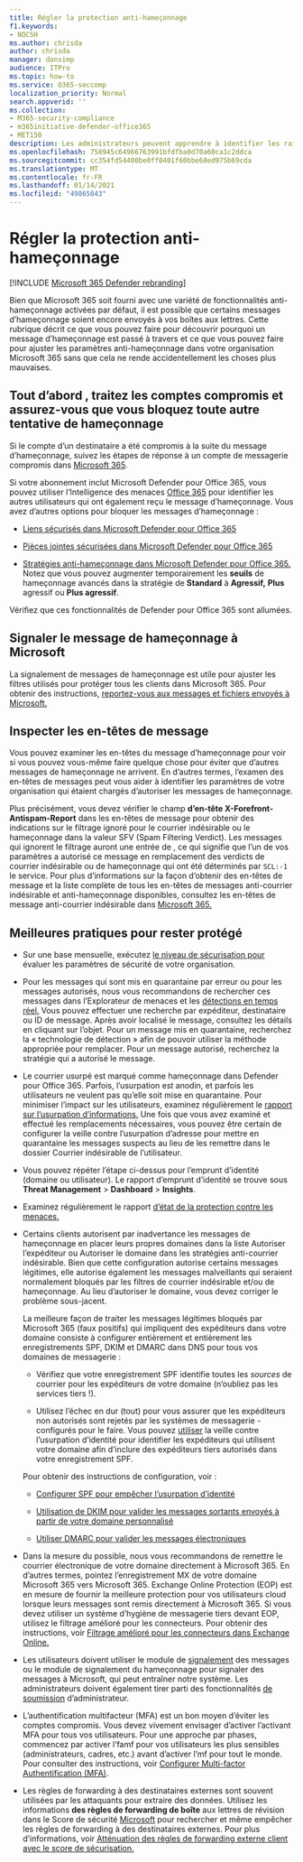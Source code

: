 ```yaml
---
title: Régler la protection anti-hameçonnage
f1.keywords:
- NOCSH
ms.author: chrisda
author: chrisda
manager: dansimp
audience: ITPro
ms.topic: how-to
ms.service: O365-seccomp
localization_priority: Normal
search.appverid: ''
ms.collection:
- M365-security-compliance
- m365initiative-defender-office365
- MET150
description: Les administrateurs peuvent apprendre à identifier les raisons et la façon dont un message de hameçonnage a été envoyé dans Microsoft 365, et ce qu’il faut faire pour empêcher d’autres messages de hameçonnage à l’avenir.
ms.openlocfilehash: 758945c64966763991bfdfba0d70a60ca1c2ddca
ms.sourcegitcommit: cc354fd54400be0ff0401f60bbe68ed975b69cda
ms.translationtype: MT
ms.contentlocale: fr-FR
ms.lasthandoff: 01/14/2021
ms.locfileid: "49865043"
---
```

# <a name="tune-anti-phishing-protection"></a>Régler la protection anti-hameçonnage

[!INCLUDE [Microsoft 365 Defender rebranding](../includes/microsoft-defender-for-office.md)]


Bien que Microsoft 365 soit fourni avec une variété de fonctionnalités anti-hameçonnage activées par défaut, il est possible que certains messages d’hameçonnage soient encore envoyés à vos boîtes aux lettres. Cette rubrique décrit ce que vous pouvez faire pour découvrir pourquoi un message d’hameçonnage est passé à travers et ce que vous pouvez faire pour ajuster les paramètres anti-hameçonnage dans votre organisation Microsoft 365 sans que cela ne rende accidentellement les choses plus mauvaises.

## <a name="first-things-first-deal-with-any-compromised-accounts-and-make-sure-you-block-any-more-phishing-messages-from-getting-through"></a>Tout d’abord , traitez les comptes compromis et assurez-vous que vous bloquez toute autre tentative de hameçonnage

Si le compte d’un destinataire a été compromis à la suite du message d’hameçonnage, suivez les étapes de réponse à un compte de messagerie compromis dans [Microsoft 365](responding-to-a-compromised-email-account.md).

Si votre abonnement inclut Microsoft Defender pour Office 365, vous pouvez utiliser l’Intelligence des menaces [Office 365](office-365-ti.md) pour identifier les autres utilisateurs qui ont également reçu le message d’hameçonnage. Vous avez d’autres options pour bloquer les messages d’hameçonnage :

- [Liens sécurisés dans Microsoft Defender pour Office 365](set-up-atp-safe-links-policies.md)

- [Pièces jointes sécurisées dans Microsoft Defender pour Office 365](set-up-atp-safe-attachments-policies.md)

- [Stratégies anti-hameçonnage dans Microsoft Defender pour Office 365.](configure-atp-anti-phishing-policies.md) Notez que vous pouvez augmenter temporairement les **seuils** de hameçonnage avancés dans la stratégie de **Standard** à **Agressif,** **Plus** agressif ou **Plus agressif**.

Vérifiez que ces fonctionnalités de Defender pour Office 365 sont allumées.

## <a name="report-the-phishing-message-to-microsoft"></a>Signaler le message de hameçonnage à Microsoft

La signalement de messages de hameçonnage est utile pour ajuster les filtres utilisés pour protéger tous les clients dans Microsoft 365. Pour obtenir des instructions, [reportez-vous aux messages et fichiers envoyés à Microsoft.](report-junk-email-messages-to-microsoft.md)

## <a name="inspect-the-message-headers"></a>Inspecter les en-têtes de message

Vous pouvez examiner les en-têtes du message d’hameçonnage pour voir si vous pouvez vous-même faire quelque chose pour éviter que d’autres messages de hameçonnage ne arrivent. En d’autres termes, l’examen des en-têtes de messages peut vous aider à identifier les paramètres de votre organisation qui étaient chargés d’autoriser les messages de hameçonnage.

Plus précisément, vous devez vérifier le champ **d’en-tête X-Forefront-Antispam-Report** dans les en-têtes de message pour obtenir des indications sur le filtrage ignoré pour le courrier indésirable ou le hameçonnage dans la valeur SFV (Spam Filtering Verdict). Les messages qui ignorent le filtrage auront une entrée de , ce qui signifie que l’un de vos paramètres a autorisé ce message en remplacement des verdicts de courrier indésirable ou de hameçonnage qui ont été déterminés par `SCL:-1` le service. Pour plus d’informations sur la façon d’obtenir des en-têtes de message et la liste complète de tous les en-têtes de messages anti-courrier indésirable et anti-hameçonnage disponibles, consultez les en-têtes de message anti-courrier indésirable dans [Microsoft 365.](anti-spam-message-headers.md)

## <a name="best-practices-to-stay-protected"></a>Meilleures pratiques pour rester protégé

- Sur une base mensuelle, exécutez [le niveau de sécurisation pour](../mtp/microsoft-secure-score.md) évaluer les paramètres de sécurité de votre organisation.

- Pour les messages qui sont mis en quarantaine par erreur ou pour les messages autorisés, nous vous recommandons de rechercher ces messages dans l’Explorateur de menaces et les [détections en temps réel.](threat-explorer.md) Vous pouvez effectuer une recherche par expéditeur, destinataire ou ID de message. Après avoir localisé le message, consultez les détails en cliquant sur l’objet. Pour un message mis en quarantaine, recherchez la « technologie de détection » afin de pouvoir utiliser la méthode appropriée pour remplacer. Pour un message autorisé, recherchez la stratégie qui a autorisé le message.

- Le courrier usurpé est marqué comme hameçonnage dans Defender pour Office 365. Parfois, l’usurpation est anodin, et parfois les utilisateurs ne veulent pas qu’elle soit mise en quarantaine. Pour minimiser l’impact sur les utilisateurs, examinez régulièrement le [rapport sur l’usurpation d’informations.](learn-about-spoof-intelligence.md) Une fois que vous avez examiné et effectué les [](set-up-anti-phishing-policies.md#spoof-settings) remplacements nécessaires,  vous pouvez être certain de configurer la veille contre l’usurpation d’adresse pour mettre en quarantaine les messages suspects au lieu de les remettre dans le dossier Courrier indésirable de l’utilisateur.

- Vous pouvez répéter l’étape ci-dessus pour l’emprunt d’identité (domaine ou utilisateur). Le rapport d’emprunt d’identité se trouve sous **Threat Management** \> **Dashboard** \> **Insights**.

- Examinez régulièrement le rapport [d’état de la protection contre les menaces.](view-reports-for-atp.md#threat-protection-status-report)

- Certains clients autorisent par inadvertance les messages de hameçonnage en placer leurs propres domaines dans la liste Autoriser l’expéditeur ou Autoriser le domaine dans les stratégies anti-courrier indésirable. Bien que cette configuration autorise certains messages légitimes, elle autorise également les messages malveillants qui seraient normalement bloqués par les filtres de courrier indésirable et/ou de hameçonnage. Au lieu d’autoriser le domaine, vous devez corriger le problème sous-jacent.

  La meilleure façon de traiter les messages légitimes bloqués par Microsoft 365 (faux positifs) qui impliquent des expéditeurs dans votre domaine consiste  à configurer entièrement et entièrement les enregistrements SPF, DKIM et DMARC dans DNS pour tous vos domaines de messagerie :

  - Vérifiez que votre enregistrement SPF identifie toutes les _sources_ de courrier pour les expéditeurs de votre domaine (n’oubliez pas les services tiers !).

  - Utilisez l’échec en dur (tout) pour vous assurer que les expéditeurs non autorisés sont rejetés par les systèmes de messagerie \- configurés pour le faire. Vous pouvez [utiliser](learn-about-spoof-intelligence.md) la veille contre l’usurpation d’identité pour identifier les expéditeurs qui utilisent votre domaine afin d’inclure des expéditeurs tiers autorisés dans votre enregistrement SPF.

  Pour obtenir des instructions de configuration, voir :

  - [Configurer SPF pour empêcher l’usurpation d’identité](set-up-spf-in-office-365-to-help-prevent-spoofing.md)

  - [Utilisation de DKIM pour valider les messages sortants envoyés à partir de votre domaine personnalisé](use-dkim-to-validate-outbound-email.md)

  - [Utiliser DMARC pour valider les messages électroniques](use-dmarc-to-validate-email.md)

- Dans la mesure du possible, nous vous recommandons de remettre le courrier électronique de votre domaine directement à Microsoft 365. En d’autres termes, pointez l’enregistrement MX de votre domaine Microsoft 365 vers Microsoft 365. Exchange Online Protection (EOP) est en mesure de fournir la meilleure protection pour vos utilisateurs cloud lorsque leurs messages sont remis directement à Microsoft 365. Si vous devez utiliser un système d’hygiène de messagerie tiers devant EOP, utilisez le filtrage amélioré pour les connecteurs. Pour obtenir des instructions, voir [Filtrage amélioré pour les connecteurs dans Exchange Online.](https://docs.microsoft.com/Exchange/mail-flow-best-practices/use-connectors-to-configure-mail-flow/enhanced-filtering-for-connectors)

- Les utilisateurs doivent utiliser le [](enable-the-report-phish-add-in.md) module de [signalement](enable-the-report-message-add-in.md) des messages ou le module de signalement du hameçonnage pour signaler des messages à Microsoft, qui peut entraîner notre système. Les administrateurs doivent également tirer parti des fonctionnalités [de soumission](admin-submission.md) d’administrateur.

- L’authentification multifacteur (MFA) est un bon moyen d’éviter les comptes compromis. Vous devez vivement envisager d’activer l’activant MFA pour tous vos utilisateurs. Pour une approche par phases, commencez par activer l’famf pour vos utilisateurs les plus sensibles (administrateurs, cadres, etc.) avant d’activer l’mf pour tout le monde. Pour consulter des instructions, voir [Configurer Multi-factor Authentification (MFA)](../../admin/security-and-compliance/set-up-multi-factor-authentication.md).

- Les règles de forwarding à des destinataires externes sont souvent utilisées par les attaquants pour extraire des données. Utilisez les informations **des règles de forwarding de boîte** aux lettres de révision dans le Score de sécurité [Microsoft](../mtp/microsoft-secure-score.md) pour rechercher et même empêcher les règles de forwarding à des destinataires externes. Pour plus d’informations, voir [Atténuation des règles de forwarding externe client avec le score de sécurisation.](https://docs.microsoft.com/archive/blogs/office365security/mitigating-client-external-forwarding-rules-with-secure-score)
